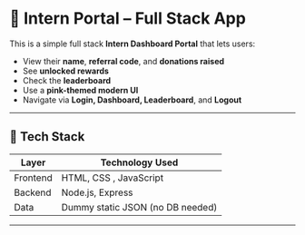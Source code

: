 # 🌸 Intern Portal – Full Stack App

This is a simple full stack **Intern Dashboard Portal** that lets users:

- View their **name**, **referral code**, and **donations raised**
- See **unlocked rewards**
- Check the **leaderboard**
- Use a **pink-themed modern UI**
- Navigate via **Login, Dashboard, Leaderboard**, and **Logout**

---

## 🔧 Tech Stack

| Layer       | Technology Used       |
|-------------|------------------------|
| Frontend    | HTML, CSS , JavaScript |
| Backend     | Node.js, Express       |
| Data        | Dummy static JSON (no DB needed) |

---

